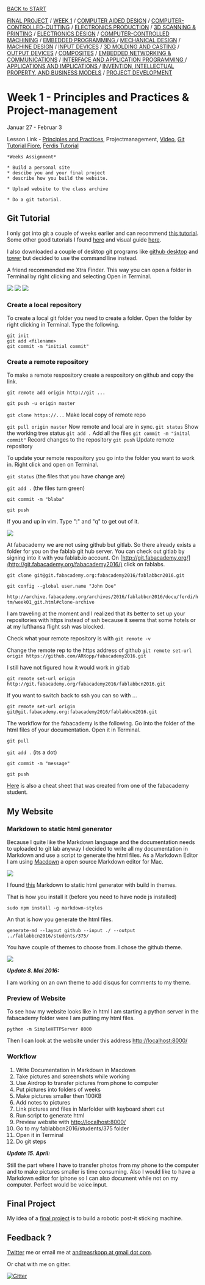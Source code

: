 [BACK to START](../)

[FINAL PROJECT](../final) / [WEEK 1](../week1) / [COMPUTER AIDED DESIGN](../week2) / [COMPUTER-CONTROLLED-CUTTING](../week3) / [ELECTRONICS PRODUCTION](../week4) / [3D SCANNING & PRINTING](../week5) / [ELECTRONICS DESIGN](../week6)  / [COMPUTER-CONTROLLED MACHINING](../week7) / [EMBEDDED PROGRAMMING ](../week8) / [MECHANICAL DESIGN](../week9) / [MACHINE DESIGN](../week10) / [INPUT DEVICES](../week11) / [3D MOLDING AND CASTING](../week12) / [OUTPUT DEVICES](../week13) /  [COMPOSITES](../week14) / [EMBEDDED NETWORKING & COMMUNICATIONS](../week15) / [INTERFACE AND APPLICATION PROGRAMMING ](../week16) / [APPLICATIONS AND IMPLICATIONS ](../week17) / [INVENTION, INTELLECTUAL PROPERTY, AND BUSINESS MODELS](../week18) / [PROJECT DEVELOPMENT ](../week19)  


# Week 1 - Principles and Practices & Project-management 

Januar 27 - Februar 3


Lesson Link - [Principles and Practices](http://academy.cba.mit.edu/classes/principles_practices/index.html), Projectmanagement, [Video](http://connectmedia.waag.org/AcadeMany/fab-2016/01-27/), [Git Tutorial Fiore](http://archive.fabacademy.org/archives/2016/doc/gitvsmercurial.html), [Ferdis Tutorial](http://archive.fabacademy.org/archives/2016/fablabbcn2016/docu/ferdi/htm/week01_git.html#clone-archive)

~~~
*Weeks Assignment*

* Build a personal site 
* descibe you and your final project
* describe how you build the website. 

* Upload website to the class archive 

* Do a git tutorial. 
~~~


## Git Tutorial

I only got into git a couple of weeks earlier and can recommend [this tutorial](http://rogerdudler.github.io/git-guide/). Some other good tutorials I found [here](http://think-like-a-git.net/) and visual guide [here](http://marklodato.github.io/visual-git-guide/index-en.html). 

I also downloaded a couple of desktop git programs like [github desktop](https://desktop.github.com/) and [tower](https://www.git-tower.com/) but decided to use the command line instead.

A friend recommended me Xtra Finder. This way you can open a folder in Terminal by right clicking and selecting Open in Terminal.

![](images/screenshot2.jpg)
![](images/screenshot4.jpg)
![](images/screenshot1.jpg)


### Create a local repository 

To create a local git folder you need to create a folder. Open the folder by right clicking in Terminal. Type the following. 

`git init`  
`git add <filename>`  
`git commit -m "initial commit"`  


### Create a remote repository

To make a remote respository create a respository on github and copy the link. 


`git remote add origin http://git ... `

`git push -u origin master`

`git clone https://...` Make local copy of remote repo

`git pull origin master` Now remote and local are in sync.
`git status` Show the working tree status
`git add .` Add all the files
`git commit -m "inital commit"` Record changes to the repository
`git push` Update remote repository


To update your remote respository you go into the folder you want to work in. Right click and open on Terminal.


`git status`  (the files that you have change are) 
 
`git add .`  (the files turn green)

`git commit -m "blaba"` 
 
`git push`  


If you and up in vim. Type ":" and "q" to get out of it. 


![](images/githubstages.jpg)


At fabacademy we are not using github but gitlab. So there already exists a folder for you on the fablab git hub server. You can check out gitlab by signing into it with you fablab.io account. On [http://git.fabacademy.org/](http://git.fabacademy.org/fabacademy2016/) click on fablabs.


`git clone git@git.fabacademy.org:fabacademy2016/fablabbcn2016.git`

`git config --global user.name "John Doe"`

`http://archive.fabacademy.org/archives/2016/fablabbcn2016/docu/ferdi/htm/week01_git.html#clone-archive`



I am traveling at the moment and I realized that its better to set up your repositories with https instead of ssh because it seems that some hotels or at my lufthansa flight ssh was blocked. 

Check what your remote repository is with 
`git remote -v`

Change the remote rep to the https address of github
`git remote set-url origin https://github.com/ARKopp/fabacademy2016.git` 

I still have not figured how it would work in gitlab
 
`git remote set-url origin http://git.fabacademy.org/fabacademy2016/fablabbcn2016.git`

If you want to switch back to ssh you can so with ...  

`git remote set-url origin git@git.fabacademy.org:fabacademy2016/fablabbcn2016.git`

The workflow for the fabacademy is the following. Go into the folder of the html files of your documentation. Open it in Terminal. 

`git pull`

`git add .` (its a dot)

`git commit -m "message"`

`git push`


[Here](http://archive.fabacademy.org/archives/2016/doc/gitCheatSheet.html) is also a cheat sheet that was created from one of the fabacademy student.

## My Website


### Markdown to static html generator

Because I quite like the Markdown language and the documentation needs to uploaded to git lab anyway I decided to write all my documentation in Markdown and use a script to generate the html files. As a Markdown Editor I am using  [Macdown](http://macdown.uranusjr.com/) a open source Markdown editor for Mac. 

![](images/screenshot5.jpg)


I found [this](https://github.com/mixu/markdown-styles) Markdown to static html generator with build in themes. 

That is how you install it (before you need to have node js installed)

`sudo npm install -g markdown-styles`

An that is how you generate the html files. 

``
	generate-md --layout github --input ./ --output ../fablabbcn2016/students/375/
``

You have couple of themes to choose from. I chose the github theme.

![](images/montage.jpg)

***Update 8. Mai 2016:***

I am working on an own theme to add disqus for comments to my theme. 


### Preview of Website

To see how my website looks like in html I am starting a python server in the fabacademy folder were I am putting my html files.

``python -m SimpleHTTPServer 8000``

Then I can look at the website under this address [http://localhost:8000/](http://localhost:8000/)

### Workflow




1. Write Documentation in Markdown in Macdown
2. Take pictures and screenshots while working 
3. Use Airdrop to transfer pictures from phone to computer
4. Put pictures into folders of weeks
5. Make pictures smaller then 100KB
6. Add notes to pictures
7. Link pictures and files in Marfolder with keyboard short cut
8. Run script to generate html
9. Preview website with [http://localhost:8000/](http://localhost:8000/)
11. Go to my fablabbcn2016/students/375 folder
11. Open it in Terminal
12. Do git steps

***Update 15. April:***

Still the part where I have to transfer photos from my phone to the computer and to make pictures smaller is time consuming. Also I would like to have a Markdown editor for iphone so I can also document while not on my computer. Perfect would be voice input. 

## Final Project

My idea of a [final project](../final) is to build a robotic post-it sticking machine.


## Feedback ?

[Twitter](http://www.twitter.com/andreaskopp) me or email me at [andreasrkopp at gmail dot com](mailto:andreasrkopp@gmailcom). 

Or chat with me on gitter.

[![Gitter](https://badges.gitter.im/ARKopp/fabacademy2016.svg)](https://gitter.im/ARKopp/fabacademy2016?utm_source=badge&utm_medium=badge&utm_campaign=pr-badge)
